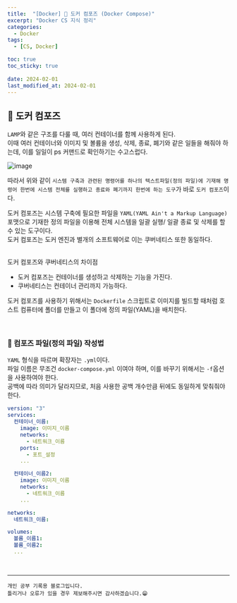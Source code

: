 ```yaml
---
title:  "[Docker] 🐋 도커 컴포즈 (Docker Compose)"
excerpt: "Docker CS 지식 정리"
categories:
  - Docker
tags:
  - [CS, Docker]

toc: true
toc_sticky: true
 
date: 2024-02-01
last_modified_at: 2024-02-01
---
```


## 📖 도커 컴포즈

`LAMP`와 같은 구조를 다룰 때, 여러 컨테이너를 함께 사용하게 된다.  
이때 여러 컨테이너와 이미지 및 볼륨을 생성, 삭제, 종료, 폐기와 같은 일들을 해줘야 하는데, 이를 일일이 ps 커맨드로 확인하기는 수고스럽다.  

![image](https://github.com/yyechan0602/yyechan0602.github.io/assets/37824506/2dd17151-0c3f-4ca0-bae9-b2d30e838f39)

따라서 위와 같이 `시스템 구축과 관련된 명령어를 하나의 텍스트파일(정의 파일)에 기재해 명령어 한번에 시스템 전체를 실행하고 종료와 폐기까지 한번에 하는 도구`가 바로 `도커 컴포즈`이다.  

도커 컴포즈는 시스템 구축에 필요한 파일을 `YAML(YAML Ain't a Markup Language)` 포맷으로 기재한 정의 파일을 이용해 전체 시스템을 일괄 실행/ 일괄 종료 및 삭제를 할 수 있는 도구이다.  
도커 컴포즈는 도커 엔진과 별개의 소프트웨어로 이는 쿠버네티스 또한 동일하다.  

<br>

<div class="notice--warning" markdown="1">
도커 컴포즈와 쿠버네티스의 차이점  

 - 도커 컴포즈는 컨테이너를 생성하고 삭제하는 기능을 가진다.
 - 쿠버네티스는 컨테이너 관리까지 가능하다.
</div>

도커 컴포즈를 사용하기 위해서는 `Dockerfile` 스크립트로 이미지를 빌드할 때처럼 호스트 컴퓨터에 폴더를 만들고 이 폴더에 정의 파일(YAML)을 배치한다.  

<br>

### 🍄 컴포즈 파일(정의 파일) 작성법

`YAML` 형식을 따르며 확장자는 `.yml`이다.  
파일 이름은 무조건 `docker-compose.yml` 이여야 하며, 이를 바꾸기 위해서는 `-f`옵션을 사용하여야 한다.  
공백에 따라 의미가 달라지므로, 처음 사용한 공백 개수만큼 뒤에도 동일하게 맞춰줘야 한다.  

```yml
version: "3"
services:
  컨테이너_이름:
    image: 이미지_이름
    networks:
      - 네트워크_이름
    ports:
      - 포트_설정
    ...

  컨테이너_이름2:
    image: 이미지_이름
    networks:
      - 네트워크_이름
    ...  

networks:
  네트워크_이름:

volumes:
  볼륨_이름1:
  볼륨_이름2:
  ...
```

<br>

***
    개인 공부 기록용 블로그입니다.
    틀리거나 오류가 있을 경우 제보해주시면 감사하겠습니다.😁
